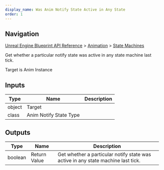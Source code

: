 ```yaml
---
display_name: Was Anim Notify State Active in Any State
order: 1
---
```

## Navigation

[Unreal Engine Blueprint API Reference](https://dev.epicgames.com/documentation/en-us/unreal-engine/BlueprintAPI) > [Animation](https://dev.epicgames.com/documentation/en-us/unreal-engine/BlueprintAPI/Animation) > [State Machines](https://dev.epicgames.com/documentation/en-us/unreal-engine/BlueprintAPI/Animation/StateMachines)

Get whether a particular notify state was active in any state machine last tick.

Target is Anim Instance

## Inputs

| Type | Name | Description |
| --- | --- | --- |
| object | Target |  |
| class | Anim Notify State Type |  |

## Outputs

| Type | Name | Description |
| --- | --- | --- |
| boolean | Return Value | Get whether a particular notify state was active in any state machine last tick. |

